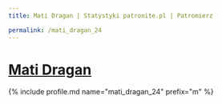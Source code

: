 ```yaml
---
title: Mati Dragan | Statystyki patronite.pl | Patromierz

permalink: /mati_dragan_24
---
```


# [Mati Dragan](https://patronite.pl/mati_dragan_24)

{% include profile.md name="mati_dragan_24" prefix="m" %}
